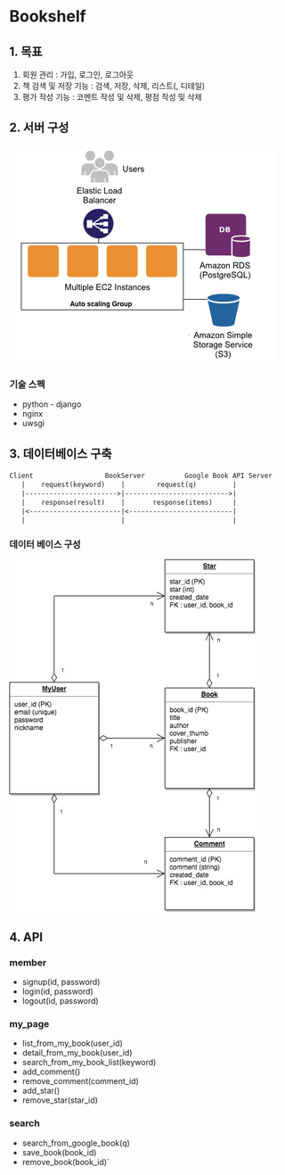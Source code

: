 # Bookshelf

## 1. 목표

1. 회원 관리 : 가입, 로그인, 로그아웃
2. 책 검색 및 저장 기능 : 검색, 저장, 삭제, 리스트(, 디테일)
3. 평가 작성 기능 : 코멘트 작성 및 삭제, 평점 작성 및 삭제



## 2. 서버 구성

![](../image/wps-team-server.png)

### 기술 스펙

- python - django
- nginx
- uwsgi



## 3. 데이터베이스 구축

```
Client					BookServer			Google Book API Server
   |   	request(keyword)  	|		 request(q)			|	
   |----------------------->|-------------------------->|
   |	response(result)	|		response(items)	    |
   |<-----------------------|<--------------------------|
   |						|							|
```



### 데이터 베이스 구성

![](../image/wps-team-db.jpg)



## 4. API

### member

- signup(id, password)
- login(id, password)
- logout(id, password)

### my_page

- list_from_my_book(user_id)
- detail_from_my_book(user_id)
- search_from_my_book_list(keyword)
- add_comment()
- remove_comment(comment_id)
- add_star()
- remove_star(star_id)

### search

- search_from_google_book(q)
- save_book(book_id)
- remove_book(book_id)`